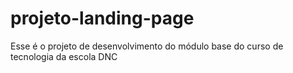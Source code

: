 # projeto-landing-page
 Esse é o projeto de desenvolvimento do módulo base  do curso de tecnologia da escola DNC

